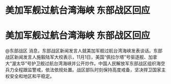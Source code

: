 # 美加军舰过航台湾海峡 东部战区回应

# 美加军舰过航台湾海峡 东部战区回应

@东部战区
消息，东部战区新闻发言人就美加军舰过航台湾海峡发表谈话。东部战区新闻发言人施毅陆军大校表示，11月1日，美国“佩拉尔塔”号驱逐舰、加拿大“渥太华”号护卫舰过航台湾海峡并公开炒作。中国人民解放军东部战区组织海空兵力全程跟监警戒，依法依规处置。战区部队时刻保持高度戒备，坚决捍卫国家主权安全和地区和平稳定。

